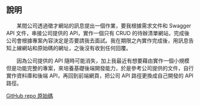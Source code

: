 ## 說明

　　某間公司透過徵才網站的訊息提出一個作業，要我根據需求文件和 Swagger API 文件，串接公司提供的 API，實作一個只有 CRUD 的待辦清單網站，完成後公司會根據專案內容決定是否要請我去面試。我在期限之內實作完成後，用訊息告知上線網站和原始碼的網址，之後沒有收到任何回覆。

　　因為公司提供的 API 隨時可能消失，加上我最近有想要藉由實作一個小規模但是功能完整的專案，來培養基礎後端開發能力，於是參考公司提供的文件，自行實作資料庫和後端 API，再回到前端網頁，把公司 API 路徑更換成自己開發的 API 路徑。

[GitHub repo 原始碼](https://github.com/TzuHanChen/todo-list)